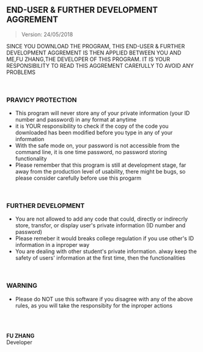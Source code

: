 ## END-USER & FURTHER DEVELOPMENT AGGREMENT 
> Version: 24/05/2018

 SINCE YOU DOWNLOAD THE PROGRAM, THIS  END-USER & FURTHER DEVELOPMENT AGGREMENT  IS THEN APPLIED BETWEEN YOU AND ME,FU ZHANG,THE DEVELOPER OF THIS PROGRAM. IT IS YOUR 
 RESPONSIBILITY TO READ THIS AGGREMENT CAREfULLY TO AVOID ANY PROBLEMS

</br>


### PRAVICY PROTECTION
- This program will never store any of your private information (your ID number and password) in any format at anytime
- it is YOUR responsibility to check if the copy of the code you downloaded has been modified before you type in any of your information 
- With the safe mode on, your password is not accessible from the command line, it is one time password, no password storing functionality
- Please remember that this program is still at development stage, far away from the production level of usability, there might be bugs, so please 
consider carefully before use this progarm 
</br>


### FURTHER DEVELOPMENT 
- You are not allowed to add any code that could, directly or indirecrly store, transfor, or display user's private information (ID number and password)
- Please remeber it would breaks college regulation if you use other's ID information in a inproper way
- You are dealing with other student's private information. alway keep the safety of users' information at the first time, then the functionalities

</br>


### WARNING 
- Please do NOT use this software if you disagree with any of the above rules, as you will take the responsibity for the inproper actions



</br>
</br>

**FU ZHANG** </br>
Developer </br></br></br>

